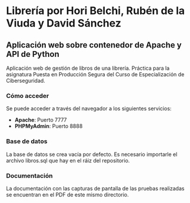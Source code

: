 # **Librería por Hori Belchi, Rubén de la Viuda y David Sánchez**
## **Aplicación web sobre contenedor de Apache y API de Python**

Aplicación web de gestión de libros de una librería. Práctica para la asignatura Puesta en Producción Segura del Curso de Especialización de Ciberseguridad.

### **Cómo acceder**
Se puede acceder a través del navegador a los siguientes servicios:
* **Apache**: Puerto 7777
* **PHPMyAdmin**: Puerto 8888

### **Base de datos**
La base de datos se crea vacía por defecto. Es necesario importarle el archivo libros.sql que hay en el ráiz del repositorio.

### **Documentación**
La documentación con las capturas de pantalla de las pruebas realizadas se encuentran en el PDF de este mismo directorio.

